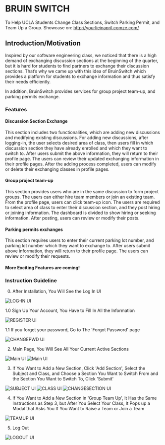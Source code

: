 # BRUIN SWITCH

To Help UCLA Students Change Class Sections, Switch Parking Permit, and Team Up a Group.
Showcase on: http://yourlieinapril.comze.com/

## Introduction/Motivation

Inspired by our software engineering class, we noticed that there is a high demand of exchanging discussion sections at the beginning of the quarter, but it is hard for students to find partners to exchange their discussion sections. That’s why we came up with this idea of BruinSwitch which provides a platform for students to exchange information and thus satisfy their needs efficiently.

In addition, BruinSwitch provides services for group project team-up, and parking permits exchange.

### Features

#### Discussion Section Exchange

This section includes two functionalities, which are adding new discussions and modifying existing discussions. For adding new discussions, after logging-in, the user selects desired area of class, then users fill in which discussion section they have already enrolled and which they want to switch to. After users submit the above information, they will return to their profile page. The users can review their updated exchanging information in their profile pages.
After the adding process completed, users can modify or delete their exchanging classes in profile pages.

#### Group project team-up

This section provides users who are in the same discussion to form project groups. The users can either hire team members or join an existing team. From the profile page, users can click team-up icon. The users are required to select area of class to enter their discussion section, and they post hiring or joining information. The dashboard is divided to show hiring or seeking information. After posting, users can review or modify their posts.

#### Parking permits exchanges

This section requires users to enter their current parking lot number, and parking lot number which they want to exchange to. After users submit above information, they will return to their profile page. The users can review or modify their requests.

#### More Exciting Features are coming!

### Instruction Guideline

0. After Installation, You Will See the Log In Ul

![LOG-IN UI](https://github.com/HKanLiu/CSC/tree/master/screenshot/loginui.png)

1.0 Sign Up Your Account, You Have to Fill In All the Information

![REGISTER UI](https://github.com/HKanLiu/CSC/tree/master/screenshot/registerui.png)

1.1 If you forget your password, Go to The 'Forgot Password' page

![CHANGEPWD UI](https://github.com/HKanLiu/CSC/tree/master/screenshot/chpwdui.png)

2. Main Page, You Will See All Your Current Active Sections

![Main UI](https://github.com/HKanLiu/CSC/tree/master/screenshot/mainui.png)
![Main UI](https://github.com/HKanLiu/CSC/tree/master/screenshot/sectioninfoui.png)

3. If You Want to Add a New Section, Click 'Add Section', Select the Subject and Class, and Choose a Section You Want to Switch From and the Section You Want to Switch To, Click 'Submit'

![SUBJECT UI](https://github.com/HKanLiu/CSC/tree/master/screenshot/subjectui.png)
![CLASS UI](https://github.com/HKanLiu/CSC/tree/master/screenshot/classui.png)
![CHANGESECTION UI](https://github.com/HKanLiu/CSC/tree/master/screenshot/changesectionui.png)

4. If You Want to Add a New Section in 'Group Team Up', It Has the Same Instructions as Step 3, but After You Select Your Class, It Pops up a Modal that Asks You If You Want to Raise a Team or Join a Team

![TEAMUP UI](https://github.com/HKanLiu/CSC/tree/master/screenshot/teamupui.png)

5. Log Out

![LOGOUT UI](https://github.com/HKanLiu/CSC/tree/master/screenshot/logoutui.png)
